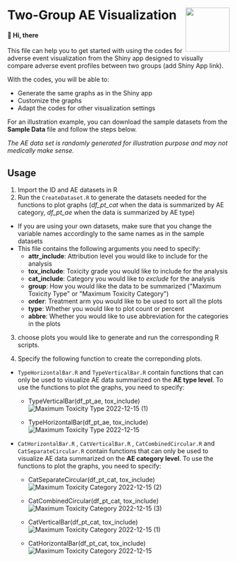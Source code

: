 # Two-Group AE Visualization <img src="https://user-images.githubusercontent.com/75338470/207113593-46e66aff-74f6-43fc-b543-a9cd736c6cc3.png" align="right" width="100"/>


#### :wave: Hi, there

This file can help you to get started with using the codes for adverse event visualization from the Shiny app designed to visually compare adverse event profiles between two groups (add Shiny App link). 

With the codes, you will be able to:

* Generate the same graphs as in the Shiny app
* Customize the graphs 
* Adapt the codes for other visualization settings

For an illustration example, you can download the sample datasets from the **Sample Data** file and follow the steps below.

*The AE data set is randomly generated for illustration purpose and may not medically make sense.*

## Usage

1. Import the ID and AE datasets in R
2. Run the `CreateDataset.R` to generate the datasets needed for the functions to plot graphs (*df_pt_cat* when the data is summarized by AE category, *df_pt_ae* when the data is summarized by AE type)
  * If you are using your own datasets, make sure that you change the variable names accordingly to the same names as in the sample datasets
  * This file contains the following arguments you need to specify:
    * **attr_include**: Attribution level you would like to include for the analysis
    * **tox_include**: Toxicity grade you would like to include for the analysis
    * **cat_include**: Category you would like to *exclude* for the analysis
    * **group**: How you would like the data to be summarized ("Maximum Toxicity Type" or "Maximum Toxicity Category")
    * **order**: Treatment arm you would like to be used to sort all the plots
    * **type**: Whether you would like to plot count or percent
    * **abbre**: Whether you would like to use abbreviation for the categories in the plots
3. choose plots you would like to generate and run the corresponding R scripts. 

4. Specify the following function to create the correponding plots. 

* `TypeHorizontalBar.R` and `TypeVerticalBar.R` contain functions that can only be used to visualize AE data summarized on the **AE type level**. To use the functions to plot the graphs, you need to specify:
  * TypeVerticalBar(df_pt_ae, tox_include)
![Maximum Toxicity Type 2022-12-15 (1)](https://user-images.githubusercontent.com/75338470/207946361-1d1a67c8-d461-41e4-813e-ef1e74381cdd.png)

  * TypeHorizontalBar(df_pt_ae, tox_include)
  ![Maximum Toxicity Type 2022-12-15](https://user-images.githubusercontent.com/75338470/207946385-641b62a2-7d5d-42e4-b4a0-ec79b2f196ae.png)

* `CatHorizontalBar.R` , `CatVerticalBar.R` , `CatCombinedCircular.R` and `CatSeparateCircular.R` contain functions that can only be used to visualize AE data summarized on the **AE category level**. To use the functions to plot the graphs, you need to specify:
  
  * CatSeparateCircular(df_pt_cat, tox_include)
![Maximum Toxicity Category 2022-12-15 (2)](https://user-images.githubusercontent.com/75338470/207946215-7ae24d3f-d050-4c61-bcfb-0dee113bbfd2.png)

  * CatCombinedCircular(df_pt_cat, tox_include)
![Maximum Toxicity Category 2022-12-15 (3)](https://user-images.githubusercontent.com/75338470/207946142-f534fbff-a17d-442b-a7ff-7bacf4d1c42e.png)

  * CatVerticalBar(df_pt_cat, tox_include)
![Maximum Toxicity Category 2022-12-15 (1)](https://user-images.githubusercontent.com/75338470/207946265-1fd56140-dfe0-4f05-ab99-5851015d0ea7.png)

  * CatHorizontalBar(df_pt_cat, tox_include)
![Maximum Toxicity Category 2022-12-15](https://user-images.githubusercontent.com/75338470/207946317-9775329e-9075-4a5e-88d9-f242d02e1326.png)
